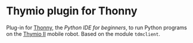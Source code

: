 # Thymio plugin for Thonny

Plug-in for [Thonny](https://thonny.org/), the _Python IDE for beginners_, to run Python programs on the [Thymio II](https://thymio.org) mobile robot. Based on the module `tdmclient`.
